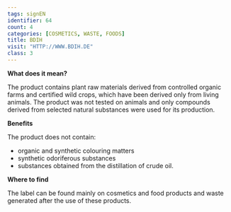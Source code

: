```yaml
---
tags: signEN
identifier: 64
count: 4
categories: [COSMETICS, WASTE, FOODS]
title: BDIH
visit: "HTTP://WWW.BDIH.DE"
class: 3
---
```

**What does it mean?**

The product contains plant raw materials derived from controlled organic farms and certified wild crops, which have been derived only from living animals. The product was not tested on animals and only compounds derived from selected natural substances were used for its production.

**Benefits**

The product does not contain:
- organic and synthetic colouring matters
- synthetic odoriferous substances
- substances obtained from the distillation of crude oil.

**Where to find**

The label can be found mainly on cosmetics and food products and waste generated after the use of these products.